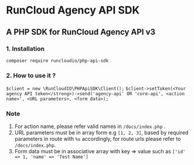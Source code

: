 # RunCloud Agency API SDK

## A PHP SDK for RunCloud Agency API v3

### 1. Installation

``composer require runcloudio/php-api-sdk``

### 2. How to use it ?

``$client = new \RunCloudIO\PHPApiSDK\Client();``
``$client->setToken(<Your agency API token</strong>)->send('agency-api' OR 'core-api', <action name>', <URL parameters>, <form data>);``

### Note

1. For action name, please refer valid names in `/docs/index.php` .
2. URL parameters must be in array form e.g ``[1, 2, 3]``, based by required parameters in route with `%s` accordingly, for route urls please refer to  `/docs/index.php`.
3. Form data must be in associative array with key => value such as
``['id' => 1, 'name' => 'Test Name']``
